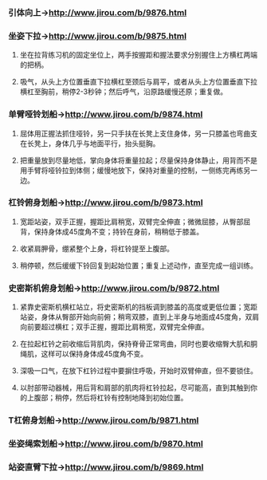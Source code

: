 
### 引体向上→http://www.jirou.com/b/9876.html

### 坐姿下拉→http://www.jirou.com/b/9875.html

  1. 坐在拉背练习机的固定坐位上，两手按握距和握法要求分别握住上方横杠两端的把柄。

  2. 吸气，从头上方位置垂直下拉横杠至颈后与肩平，或者从头上方位置垂直下拉横杠至胸前，稍停2-3秒钟；然后呼气，沿原路缓慢还原；重复做。

### 单臂哑铃划船→http://www.jirou.com/b/9874.html

  1. 屈体用正握法抓住哑铃，另一只手扶在长凳上支住身体，另一只膝盖也弯曲支在长凳上，身体几乎与地面平行，抬头挺胸。

  2. 把重量放到尽量地低，掌向身体将重量拉起；尽量保持身体静止，用背而不是用手臂将哑铃拉到体侧；缓慢地放下，保持对重量的控制，一侧练完再练另一边。

### 杠铃俯身划船→http://www.jirou.com/b/9873.html

  1. 宽距站姿，双手正握，握距比肩稍宽，双臂完全伸直；微微屈膝，从臀部屈背，保持身体成45度角不变；持铃在身前，稍稍低于膝盖。

  2. 收紧肩胛骨，绷紧整个上身，将杠铃提至上腹部。

  3. 稍停顿，然后缓缓下铃回复到起始位置；重复上述动作，直至完成一组训练。

### 史密斯机俯身划船→http://www.jirou.com/b/9872.html

  1. 紧靠史密斯机横杠站立，将史密斯机的挡板调到膝盖的高度或更低位置；宽距站姿，身体从臀部开始向前俯；稍弯双膝，直到上半身与地面成45度角，双肩向前要超过横杠；双手正握，握距比肩稍宽，双臂完全伸直。

  2. 在拉起杠钤之前收缩后背肌肉，保持脊骨正常弯曲，同时也要收缩臀大肌和胴绳肌，这样可以保持身体成45度角不变。

  3. 深吸一口气，在放下杠钤过程中要摒住呼吸，开始时双臂伸直，但不要锁住。

  4. 以肘部带动器械，用后背和肩部的肌肉将杠铃拉起，尽可能高，直到其触到你的上腹部；稍停，然后将杠铃有控制地降到初始位置。

### T杠俯身划船→http://www.jirou.com/b/9871.html

### 坐姿绳索划船→http://www.jirou.com/b/9870.html

### 站姿直臂下拉→http://www.jirou.com/b/9869.html
